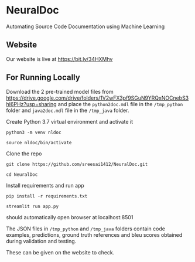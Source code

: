 # NeuralDoc

Automating Source Code Documentation using Machine Learning

## Website

Our website is live at https://bit.ly/34HXMhv

## For Running Locally

Download the 2 pre-trained model files from https://drive.google.com/drive/folders/1V2wFX3pf9SGuN9YRQxNOCnebS3hI6PHz?usp=sharing and place the ```python2doc.mdl``` file in the ```/tmp_python``` folder and ```java2doc.mdl``` file in the ```/tmp_java``` folder.

Create Python 3.7 virtual environment and activate it
```
python3 -m venv nldoc

source nldoc/bin/activate 
```
Clone the repo
```
git clone https://github.com/sreesai1412/NeuralDoc.git 

cd NeuralDoc
```
Install requirements and run app
```
pip install -r requirements.txt

streamlit run app.py
```
should automatically open browser at localhost:8501

The JSON files in ```/tmp_python``` and ```/tmp_java``` folders contain code examples, predictions, ground truth references and bleu scores obtained during validation and testing.

These can be given on the website to check.
